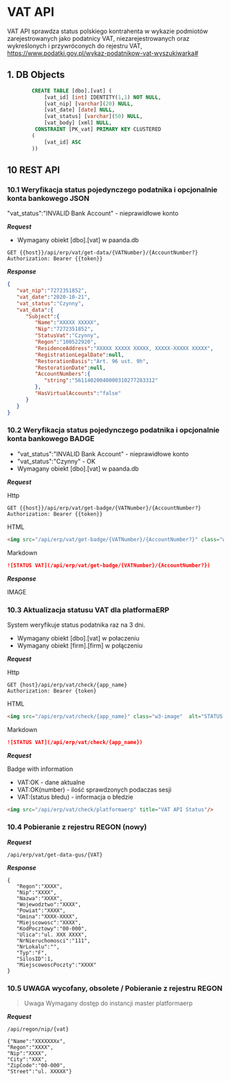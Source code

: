 # VAT API

VAT API sprawdza status polskiego kontrahenta w wykazie podmiotów zarejestrowanych jako podatnicy VAT, niezarejestrowanych oraz wykreślonych i przywróconych do rejestru VAT, https://www.podatki.gov.pl/wykaz-podatnikow-vat-wyszukiwarka#

## 1. DB Objects 

```sql
        CREATE TABLE [dbo].[vat] (
        	[vat_id] [int] IDENTITY(1,1) NOT NULL,
        	[vat_nip] [varchar](20) NULL,
        	[vat_date] [date] NULL,
        	[vat_status] [varchar](50) NULL,
        	[vat_body] [xml] NULL,
         CONSTRAINT [PK_vat] PRIMARY KEY CLUSTERED 
        (
        	[vat_id] ASC
        ))
```

## 10 REST API

### 10.1 Weryfikacja status pojedynczego podatnika i opcjonalnie konta bankowego JSON

 "vat_status":"INVALID Bank Account" - nieprawidłowe konto

***Request***

- Wymagany obiekt [dbo].[vat] w paanda.db

```http
GET {{host}}/api/erp/vat/get-data/{VATNumber}/{AccountNumber?}
Authorization: Bearer {{token}}
```

***Response***

```json
{
   "vat_nip":"7272351852",
   "vat_date":"2020-10-21",
   "vat_status":"Czynny",
   "vat_data":{
      "Subject":{
         "Name":"XXXXX XXXXX",
         "Nip":"7272351852",
         "StatusVat":"Czynny",
         "Regon":"100522920",
         "ResidenceAddress":"XXXXX XXXXX XXXXX, XXXXX-XXXXX XXXXX",
         "RegistrationLegalDate":null,
         "RestorationBasis":"Art. 96 ust. 9h",
         "RestorationDate":null,
         "AccountNumbers":{
            "string":"56114020040000310277283312"
         },
         "HasVirtualAccounts":"false"
      }
   }
}
```

### 10.2 Weryfikacja status pojedynczego podatnika  i opcjonalnie konta bankowego  BADGE

- "vat_status":"INVALID Bank Account" - nieprawidłowe konto
- "vat_status":"Czynny" - OK
- Wymagany obiekt [dbo].[vat] w paanda.db

***Request***

Http

```http
GET {{host}}/api/erp/vat/get-badge/{VATNumber}/{AccountNumber?}
Authorization: Bearer {{token}}
```

HTML

```html
<img src="/api/erp/vat/get-badge/{VATNumber}/{AccountNumber?}" class="w3-image"  alt="STATUS VAT">
```

Markdown

```md
![STATUS VAT](/api/erp/vat/get-badge/{VATNumber}/{AccountNumber?})
```

***Response***

IMAGE


### 10.3 Aktualizacja statusu VAT dla platformaERP

System weryfikuje status podatnika raz na 3 dni.

- Wymagany obiekt [dbo].[vat] w połaczeniu
- Wymagany obiekt [firm].[firm]  w połączeniu

***Request***


Http

```http
GET {host}/api/erp/vat/check/{app_name}
Authorization: Bearer {token}
```


HTML

```html
<img src="/api/erp/vat/check/{app_name}" class="w3-image"  alt="STATUS VAT">
```

Markdown

```md
![STATUS VAT](/api/erp/vat/check/{app_name})
```


***Request***

Badge with information

- VAT:OK - dane aktualne
- VAT:OK(number) - ilość sprawdzonych podaczas sesji
- VAT:(status błedu) - informacja o błedzie


```html
<img src="/api/erp/vat/check/platformaerp" title="VAT API Status"/>
```


### 10.4 Pobieranie z rejestru REGON (nowy)

***Request***

```http
/api/erp/vat/get-data-gus/{VAT}
```

***Response***

```
{
   "Regon":"XXXX",
   "Nip":"XXXX",
   "Nazwa":"XXXX",
   "Wojewodztwo":"XXXX",
   "Powiat":"XXXX",
   "Gmina":"XXXX-XXXX",
   "Miejscowosc":"XXXX",
   "KodPocztowy":"00-000",
   "Ulica":"ul. XXX XXXX",
   "NrNieruchomosci":"111",
   "NrLokalu":"",
   "Typ":"F",
   "SilosID":1,
   "MiejscowoscPoczty":"XXXX"
}
```

### 10.5 UWAGA wycofany, obsolete  / Pobieranie z rejestru REGON 

>  Uwaga Wymagany dostęp do instancji master platformaerp 

***Request***

```http
/api/regon/nip/{vat}
```

```
{"Name":"XXXXXXXx",
"Regon":"XXXX",
"Nip":"XXXX",
"City":"XXX",
"ZipCode":"00-000",
"Street":"ul. XXXXX"}
```


